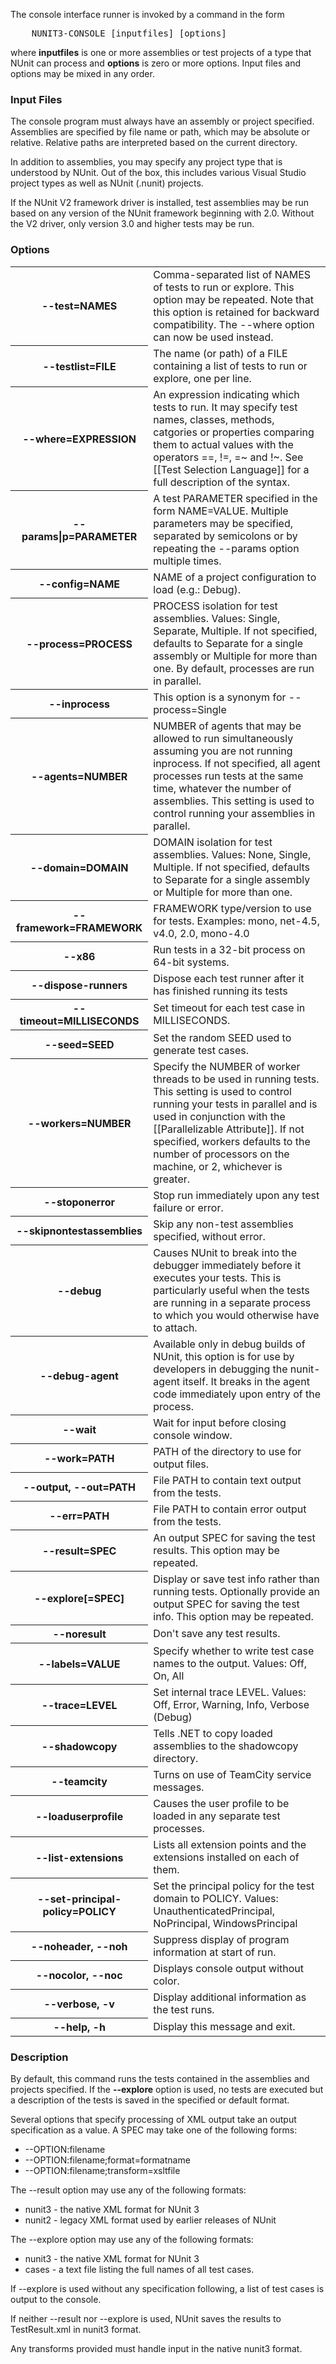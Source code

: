 <p>The console interface runner is invoked by a command in the form</p>

<pre>    NUNIT3-CONSOLE [inputfiles] [options]</pre>

<p>where <b>inputfiles</b> is one or more assemblies or test projects of 
a type that NUnit can process and <b>options</b> is zero or more options.
Input files and options may be mixed in any order.</p>

<h3>Input Files</h3>

<p>The console program must always have an assembly or project specified. 
Assemblies are specified by file name or path, which may be absolute or
relative. Relative paths are interpreted based on the current directory.</p>

<p>In addition to assemblies, you may specify any project type that is
understood by NUnit. Out of the box, this includes various
Visual Studio project types as well as NUnit (.nunit) projects.</p>

<p>If the NUnit V2 framework driver is installed, test assemblies may
be run based on any version of the NUnit framework beginning with 2.0.
Without the V2 driver, only version 3.0 and higher tests may be run.

<h3>Options</h3>

<table class="nunit" style="margin-left:0; max-width:700px">

<tr><th>--test=NAMES</th>
    <td>Comma-separated list of NAMES of tests to run or explore. This option may be repeated. Note that this option is retained for backward compatibility. The --where option can now be used instead.</td></tr>
    
<tr><th>--testlist=FILE</th>
    <td>The name (or path) of a FILE containing a list of tests to run or explore, one per line.</td></tr>

<tr><th>--where=EXPRESSION</th>
    <td>An expression indicating which tests to run. It may specify test names, classes, methods, catgories or properties comparing them to actual values with the operators ==, !=, =~ and !~. See [[Test Selection Language]] for a full description of the syntax.</td></tr>

<tr><th>--params|p=PARAMETER</th>
    <td>A test PARAMETER specified in the form NAME=VALUE. Multiple parameters may be specified, separated by semicolons or by repeating the --params option multiple times.</td></tr>
    
<tr><th>--config=NAME</th>
    <td>NAME of a project configuration to load (e.g.: Debug).</td></tr>
    
<tr><th>--process=PROCESS</th>
    <td>PROCESS isolation for test assemblies. Values: Single, Separate, Multiple. If not specified, defaults to Separate for a single assembly or Multiple for more than one. By default, processes are run in parallel.</td></tr>

<tr><th>--inprocess</th>
    <td>This option is a synonym for --process=Single</td></tr>

<tr><th>--agents=NUMBER</th>
    <td>NUMBER of agents that may be allowed to run simultaneously assuming you are not running inprocess. If not specified, all agent processes run tests at the same time, whatever the number of assemblies. This setting is used to control running your assemblies in parallel.</td></tr>
    
<tr><th>--domain=DOMAIN</th>
    <td>DOMAIN isolation for test assemblies.  Values: None, Single, Multiple. If not specified, defaults to Separate for a single assembly or Multiple for more than one.</td></tr>
    
<tr><th>--framework=FRAMEWORK</th>
    <td>FRAMEWORK type/version to use for tests. Examples: mono, net-4.5, v4.0, 2.0, mono-4.0</td></tr>
    
<tr><th>--x86</th>
    <td>Run tests in a 32-bit process on 64-bit systems.</td></tr>
    
<tr><th>--dispose-runners</th>
    <td>Dispose each test runner after it has finished running its tests</td></tr>
    
<tr><th>--timeout=MILLISECONDS</th>
    <td>Set timeout for each test case in MILLISECONDS.</td></tr>
    
<tr><th>--seed=SEED</th>
    <td>Set the random SEED used to generate test cases.</td></tr>
    
<tr><th>--workers=NUMBER</th>
    <td>Specify the NUMBER of worker threads to be used in running tests. This setting is used to control running your tests in parallel and is used in conjunction with the [[Parallelizable Attribute]]. If not specified, workers defaults to the number of processors on the machine, or 2, whichever is greater.</td></tr>
    
<tr><th>--stoponerror</th>
    <td>Stop run immediately upon any test failure or error.</td></tr>
    
<tr><th>--skipnontestassemblies</th>
    <td>Skip any non-test assemblies specified, without error.</td></tr>

<tr><th>--debug</th>
    <td>Causes NUnit to break into the debugger immediately before it executes your tests. This is particularly useful when the tests are running in a separate process to which you would otherwise have to attach.</td></tr>

<tr><th>--debug-agent</th>
    <td>Available only in debug builds of NUnit, this option is for use by developers in debugging the nunit-agent itself. It breaks in the agent code immediately upon entry of the process.</td></tr>

<tr><th>--wait</th>
    <td>Wait for input before closing console window.</td></tr>
    
<tr><th>--work=PATH</th>
    <td>PATH of the directory to use for output files.</td></tr>

<tr><th>--output, --out=PATH</th>
    <td>File PATH to contain text output from the tests.</td></tr>
    
<tr><th>--err=PATH</th>
    <td>File PATH to contain error output from the tests.</td></tr>
    
<tr><th>--result=SPEC</th>
    <td>An output SPEC for saving the test results. This option may be repeated.</td></tr>
    
<tr><th>--explore[=SPEC]</th>
    <td>Display or save test info rather than running tests. Optionally provide an output SPEC for saving the test info. This option may be repeated.</td></tr>
    
<tr><th>--noresult</th>
    <td>Don't save any test results.</td></tr>
    
<tr><th>--labels=VALUE</th>
    <td>Specify whether to write test case names to the output. Values: Off, On, All</td></tr>
    
<tr><th>--trace=LEVEL</th>
    <td>Set internal trace LEVEL. Values: Off, Error, Warning, Info, Verbose (Debug)</td></tr>
    
<tr><th>--shadowcopy</th>
    <td>Tells .NET to copy loaded assemblies to the shadowcopy directory.</td></tr>
    
<tr><th>--teamcity</th>
    <td>Turns on use of TeamCity service messages.</td></tr>

<tr><th>--loaduserprofile</th>
    <td>Causes the user profile to be loaded in any separate test processes.</td></tr>

<tr><th>--list-extensions</th>
    <td>Lists all extension points and the extensions installed on each of them.</td></tr>

<tr><th>--set-principal-policy=POLICY</th>
    <td>Set the principal policy for the test domain to POLICY. Values: UnauthenticatedPrincipal, NoPrincipal, WindowsPrincipal</td></tr>
    
<tr><th>--noheader, --noh</th>
    <td>Suppress display of program information at start of run.</td></tr>
    
<tr><th>--nocolor, --noc</th>
    <td>Displays console output without color.</td></tr>
    
<tr><th>--verbose, -v</th>
    <td>Display additional information as the test runs.</td></tr>
    
<tr><th>--help, -h</th>
    <td>Display this message and exit.</td></tr>
    
</table>

<h3>Description</h3>

<p>By default, this command runs the tests contained in the
assemblies and projects specified. If the <b>--explore</b> option
is used, no tests are executed but a description of the tests
is saved in the specified or default format.</p>

<p>Several options that specify processing of XML output take
an output specification as a value. A SPEC may take one of
the following forms:</p>

<ul>
    <li>--OPTION:filename
    <li>--OPTION:filename;format=formatname
    <li>--OPTION:filename;transform=xsltfile
</ul>

<p>The --result option may use any of the following formats:
<ul>
    <li>nunit3 - the native XML format for NUnit 3
    <li>nunit2 - legacy XML format used by earlier releases of NUnit</p>
</ul>

<p>The --explore option may use any of the following formats:
<ul>
    <li>nunit3 - the native XML format for NUnit 3
    <li>cases  - a text file listing the full names of all test cases.</p>
</ul>

<p>If --explore is used without any specification following, a list of
test cases is output to the console.</p>

<p>If neither --result nor --explore is used,
NUnit saves the results to TestResult.xml in nunit3 format.</p>

<p>Any transforms provided must handle input in the native nunit3 format.</p>

